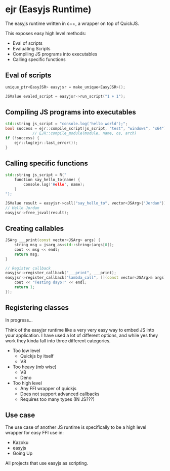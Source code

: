 # ejr (Easyjs Runtime)
The easyjs runtime written in c++, a wrapper on top of QuickJS.

This exposes easy high level methods:
- Eval of scripts
- Evaluating Scripts
- Compiling JS programs into executables
- Calling specific functions

## Eval of scripts
```cpp
unique_ptr<EasyJSR> easyjsr = make_unique<EasyJSR>();

JSValue evaled_script = easyjsr->run_script("1 + 1");
```

## Compiling JS programs into executables
```cpp
std::string js_script = "console.log('hello world');";
bool success = ejr::compile_script(js_script, "test", "windows", "x64");
            // EJR::compile_module(module, name, os, arch)
if (!success) {
    ejr::log(ejr::last_error());
}
```

## Calling specific functions
```cpp
std::string js_script = R("
    function say_hello_to(name) {
        console.log('Hello', name);
    }
");

JSValue result = easyjsr->call("say_hello_to", vector<JSArg>{"Jordan"});
// Hello Jordan
easyjsr->free_jsval(result);
```

## Creating callables
```cpp
JSArg ___print(const vector<JSArg> args) {
    string msg = jsarg_as<std::string>(args[0]);
    cout << msg << endl;
    return msg; 
}

// Register callback
easyjsr->register_callback("___print", ___print);
easyjsr->register_callback("lambda_call", [](const vector<JSArg>& args) -> JSArg {
    cout << "Testing dayo!" << endl;
    return 1;
});
```

## Registering classes
In progress...

Think of the easyjsr runtime like a very very easy way to embed JS into your application. I have used a lot of different options, and while yes they work they 
kinda fall into three different categories.

- Too low level
    - Quickjs by itself
    - V8
- Too heavy (mb wise)
    - V8
    - Deno
- Too high level
    - Any FFI wrapper of quickjs
    - Does not support advanced callbacks
    - Requires too many types (IN JS???)

## Use case
The use case of another JS runtime is specifically to be a high level wrapper for easy FFI use in:
- Kazoku
- easyjs
- Going Up

All projects that use easyjs as scripting.